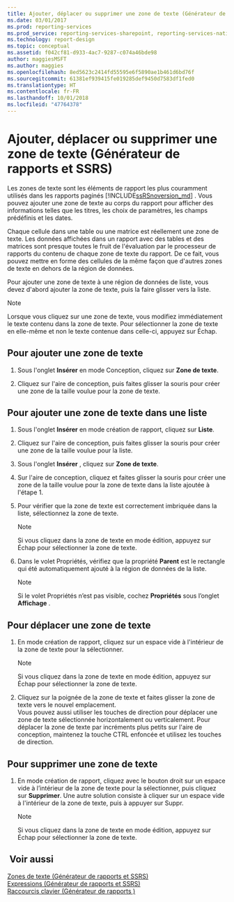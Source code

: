 ```yaml
---
title: Ajouter, déplacer ou supprimer une zone de texte (Générateur de rapports et SSRS) | Microsoft Docs
ms.date: 03/01/2017
ms.prod: reporting-services
ms.prod_service: reporting-services-sharepoint, reporting-services-native
ms.technology: report-design
ms.topic: conceptual
ms.assetid: f042cf81-d933-4ac7-9287-c074a46bde98
author: maggiesMSFT
ms.author: maggies
ms.openlocfilehash: 8ed5623c2414fd55595e6f5890ae1b461d6bd76f
ms.sourcegitcommit: 61381ef939415fe019285def9450d7583df1fed0
ms.translationtype: HT
ms.contentlocale: fr-FR
ms.lasthandoff: 10/01/2018
ms.locfileid: "47764378"
---
```

# <a name="add-move-or-delete-a-text-box-report-builder-and-ssrs"></a>Ajouter, déplacer ou supprimer une zone de texte (Générateur de rapports et SSRS)
  Les zones de texte sont les éléments de rapport les plus couramment utilisés dans les rapports paginés [!INCLUDE[ssRSnoversion_md](../../includes/ssrsnoversion-md.md)] . Vous pouvez ajouter une zone de texte au corps du rapport pour afficher des informations telles que les titres, les choix de paramètres, les champs prédéfinis et les dates.  
  
 Chaque cellule dans une table ou une matrice est réellement une zone de texte. Les données affichées dans un rapport avec des tables et des matrices sont presque toutes le fruit de l'évaluation par le processeur de rapports du contenu de chaque zone de texte du rapport. De ce fait, vous pouvez mettre en forme des cellules de la même façon que d'autres zones de texte en dehors de la région de données.  
  
 Pour ajouter une zone de texte à une région de données de liste, vous devez d'abord ajouter la zone de texte, puis la faire glisser vers la liste.  
  
> [!NOTE]  
>  Lorsque vous cliquez sur une zone de texte, vous modifiez immédiatement le texte contenu dans la zone de texte. Pour sélectionner la zone de texte en elle-même et non le texte contenue dans celle-ci, appuyez sur Échap.  
  
## <a name="to-add-a-text-box"></a>Pour ajouter une zone de texte  
  
1.  Sous l'onglet **Insérer** en mode Conception, cliquez sur **Zone de texte**.  
  
2.  Cliquez sur l'aire de conception, puis faites glisser la souris pour créer une zone de la taille voulue pour la zone de texte.  
  
## <a name="to-add-a-text-box-in-a-list"></a>Pour ajouter une zone de texte dans une liste  
  
1.  Sous l'onglet **Insérer** en mode création de rapport, cliquez sur **Liste**.  
  
2.  Cliquez sur l'aire de conception, puis faites glisser la souris pour créer une zone de la taille voulue pour la liste.  
  
3.  Sous l'onglet **Insérer** , cliquez sur **Zone de texte**.  
  
4.  Sur l'aire de conception, cliquez et faites glisser la souris pour créer une zone de la taille voulue pour la zone de texte dans la liste ajoutée à l'étape 1.   
  
5.  Pour vérifier que la zone de texte est correctement imbriquée dans la liste, sélectionnez la zone de texte.  
  
    > [!NOTE]  
    >  Si vous cliquez dans la zone de texte en mode édition, appuyez sur Échap pour sélectionner la zone de texte.  
  
6.  Dans le volet Propriétés, vérifiez que la propriété **Parent** est le rectangle qui été automatiquement ajouté à la région de données de la liste.  
  
    > [!NOTE]  
    >  Si le volet Propriétés n’est pas visible, cochez **Propriétés** sous l’onglet **Affichage** .  
  
## <a name="to-move-a-text-box"></a>Pour déplacer une zone de texte  
  
1.  En mode création de rapport, cliquez sur un espace vide à l'intérieur de la zone de texte pour la sélectionner.  
  
    > [!NOTE]  
    >  Si vous cliquez dans la zone de texte en mode édition, appuyez sur Échap pour sélectionner la zone de texte.  
  
2.  Cliquez sur la poignée de la zone de texte et faites glisser la zone de texte vers le nouvel emplacement.   
    Vous pouvez aussi utiliser les touches de direction pour déplacer une zone de texte sélectionnée horizontalement ou verticalement. Pour déplacer la zone de texte par incréments plus petits sur l'aire de conception, maintenez la touche CTRL enfoncée et utilisez les touches de direction.  
  
## <a name="to-delete-a-text-box"></a>Pour supprimer une zone de texte  
  
1.  En mode création de rapport, cliquez avec le bouton droit sur un espace vide à l’intérieur de la zone de texte pour la sélectionner, puis cliquez sur **Supprimer**. Une autre solution consiste à cliquer sur un espace vide à l'intérieur de la zone de texte, puis à appuyer sur Suppr.  
  
    > [!NOTE]  
    >  Si vous cliquez dans la zone de texte en mode édition, appuyez sur Échap pour sélectionner la zone de texte.  
  
## <a name="see-also"></a> Voir aussi  
 [Zones de texte &#40;Générateur de rapports et SSRS&#41;](../../reporting-services/report-design/text-boxes-report-builder-and-ssrs.md)   
 [Expressions &#40;Générateur de rapports et SSRS&#41;](../../reporting-services/report-design/expressions-report-builder-and-ssrs.md)   
 [Raccourcis clavier &#40;Générateur de rapports &#41;](../../reporting-services/report-builder/keyboard-shortcuts-report-builder.md)  
  
  
